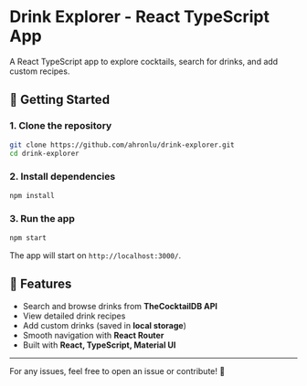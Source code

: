 # Drink Explorer - React TypeScript App

A React TypeScript app to explore cocktails, search for drinks, and add custom recipes.

## 🚀 Getting Started

### 1. Clone the repository

```bash
git clone https://github.com/ahronlu/drink-explorer.git
cd drink-explorer
```

### 2. Install dependencies

```bash
npm install
```

### 3. Run the app

```bash
npm start
```

The app will start on `http://localhost:3000/`.

## 📌 Features

- Search and browse drinks from **TheCocktailDB API**
- View detailed drink recipes
- Add custom drinks (saved in **local storage**)
- Smooth navigation with **React Router**
- Built with **React, TypeScript, Material UI**

---

For any issues, feel free to open an issue or contribute! 🍹
